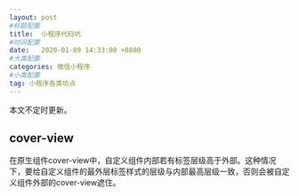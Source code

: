 ```yaml
---
layout: post
#标题配置
title:  小程序代码坑
#时间配置
date:   2020-01-09 14:33:00 +0800
#大类配置
categories: 微信小程序
#小类配置
tag: 小程序各类坑点
---
```


本文不定时更新。

cover-view
------
在原生组件cover-view中，自定义组件内部若有标签层级高于外部。这种情况下，要给自定义组件的最外层标签样式的层级与内部最高层级一致，否则会被自定义组件外部的cover-view遮住。

